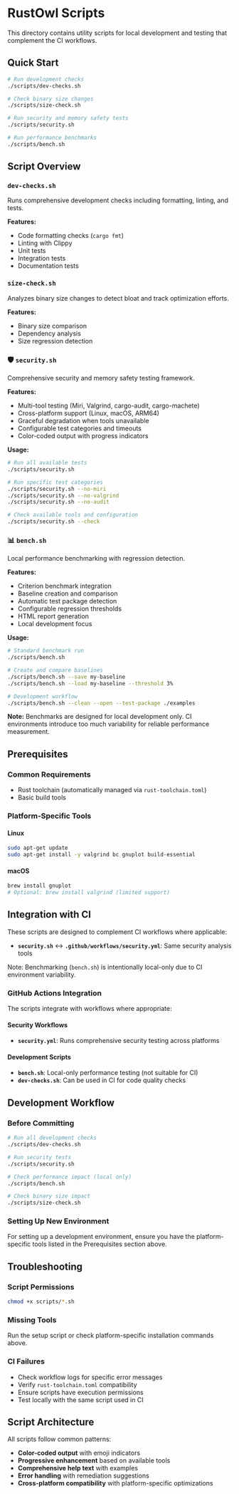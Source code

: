 # RustOwl Scripts

This directory contains utility scripts for local development and testing that complement the CI workflows.

## Quick Start

```bash
# Run development checks
./scripts/dev-checks.sh

# Check binary size changes
./scripts/size-check.sh

# Run security and memory safety tests
./scripts/security.sh

# Run performance benchmarks
./scripts/bench.sh
```

## Script Overview

### `dev-checks.sh`
Runs comprehensive development checks including formatting, linting, and tests.

**Features:**
- Code formatting checks (`cargo fmt`)
- Linting with Clippy
- Unit tests
- Integration tests
- Documentation tests

### `size-check.sh`
Analyzes binary size changes to detect bloat and track optimization efforts.

**Features:**
- Binary size comparison
- Dependency analysis
- Size regression detection

### 🛡️ `security.sh`
Comprehensive security and memory safety testing framework.

**Features:**
- Multi-tool testing (Miri, Valgrind, cargo-audit, cargo-machete)
- Cross-platform support (Linux, macOS, ARM64)
- Graceful degradation when tools unavailable
- Configurable test categories and timeouts
- Color-coded output with progress indicators

**Usage:**
```bash
# Run all available tests
./scripts/security.sh

# Run specific test categories
./scripts/security.sh --no-miri
./scripts/security.sh --no-valgrind
./scripts/security.sh --no-audit

# Check available tools and configuration
./scripts/security.sh --check
```

### 📊 `bench.sh` 
Local performance benchmarking with regression detection.

**Features:**
- Criterion benchmark integration
- Baseline creation and comparison
- Automatic test package detection
- Configurable regression thresholds
- HTML report generation
- Local development focus

**Usage:**
```bash
# Standard benchmark run
./scripts/bench.sh

# Create and compare baselines
./scripts/bench.sh --save my-baseline
./scripts/bench.sh --load my-baseline --threshold 3%

# Development workflow
./scripts/bench.sh --clean --open --test-package ./examples
```

**Note:** Benchmarks are designed for local development only. CI environments introduce too much variability for reliable performance measurement.

## Prerequisites

### Common Requirements
- Rust toolchain (automatically managed via `rust-toolchain.toml`)
- Basic build tools

### Platform-Specific Tools

#### Linux
```bash
sudo apt-get update
sudo apt-get install -y valgrind bc gnuplot build-essential
```

#### macOS
```bash
brew install gnuplot
# Optional: brew install valgrind (limited support)
```

## Integration with CI

These scripts are designed to complement CI workflows where applicable:

- **`security.sh`** ↔ **`.github/workflows/security.yml`**: Same security analysis tools

Note: Benchmarking (`bench.sh`) is intentionally local-only due to CI environment variability.

### GitHub Actions Integration

The scripts integrate with workflows where appropriate:

#### Security Workflows
- **`security.yml`**: Runs comprehensive security testing across platforms

#### Development Scripts
- **`bench.sh`**: Local-only performance testing (not suitable for CI)
- **`dev-checks.sh`**: Can be used in CI for code quality checks

## Development Workflow

### Before Committing
```bash
# Run all development checks
./scripts/dev-checks.sh

# Run security tests
./scripts/security.sh

# Check performance impact (local only)
./scripts/bench.sh

# Check binary size impact
./scripts/size-check.sh
```

### Setting Up New Environment
For setting up a development environment, ensure you have the platform-specific tools listed in the Prerequisites section above.

## Troubleshooting

### Script Permissions
```bash
chmod +x scripts/*.sh
```

### Missing Tools
Run the setup script or check platform-specific installation commands above.

### CI Failures
- Check workflow logs for specific error messages
- Verify `rust-toolchain.toml` compatibility
- Ensure scripts have execution permissions
- Test locally with the same script used in CI

## Script Architecture

All scripts follow common patterns:
- **Color-coded output** with emoji indicators
- **Progressive enhancement** based on available tools
- **Comprehensive help text** with examples
- **Error handling** with remediation suggestions
- **Cross-platform compatibility** with platform-specific optimizations
